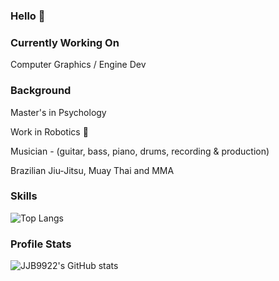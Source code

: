 ### Hello 🤠

### Currently Working On

Computer Graphics / Engine Dev

### Background

Master's in Psychology

Work in Robotics 🤖

Musician - (guitar, bass, piano, drums, recording & production)

Brazilian Jiu-Jitsu, Muay Thai and MMA

### Skills

![Top Langs](https://github-readme-stats.vercel.app/api/top-langs/?username=JJB9922&layout=compact)

### Profile Stats

![JJB9922's GitHub stats](https://github-readme-stats.vercel.app/api?username=JJB9922&show_icons=true&theme=dracula&rank_icon=github&bg_color=30,4375e9,43e9b7&title_color=fff&text_color=fff&hide=contribs,issues,prs)





